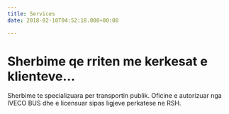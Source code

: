 ```yaml
---
title: Services
date: 2018-02-10T04:52:18.000+00:00

---
```

# Sherbime qe rriten me kerkesat e klienteve...

Sherbime te specializuara per transportin publik.  Oficine e autorizuar nga IVECO BUS dhe e licensuar sipas ligjeve perkatese ne RSH. 